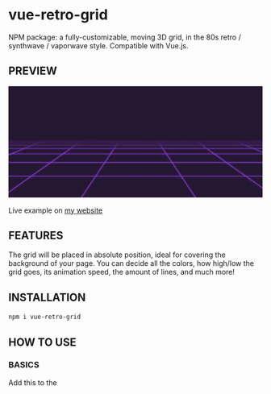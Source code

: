# vue-retro-grid
NPM package: a fully-customizable, moving 3D grid, in the 80s retro / synthwave / vaporwave style.
Compatible with Vue.js.

## PREVIEW

<div align="center">
	<img src="https://github.com/IlanAzoulay/vue-retro-grid/blob/master/preview/retro_preview.gif" alt="Preview GIF">
</div>

Live example on [my website](https://ilan-azoulay.com/)

## FEATURES

The grid will be placed in absolute position, ideal for covering the background of your page.
You can decide all the colors, how high/low the grid goes, its animation speed, the amount of lines, and much more!

## INSTALLATION

```bash
npm i vue-retro-grid
```

## HOW TO USE

### BASICS

Add this to the *<script>* part of your Vue file

```js
import VueRetroGrid from 'vue-retro-grid';

export default {
  components: {
    VueRetroGrid
  }
}
```

And this in the HTML part:

```html
    <vue-retro-grid/>
```

We will discuss the input props for customization just below. All of them are optional.

### CUSTOMIZE WITH INPUT PROPERTIES / PROPS

Here is the full list of props you can customize:

#### --- Animation props

##### 1. updateInterval

Type: `Number`\
Unit: `Milliseconds`\
Default: `20`\
Refresh rate of the animation

##### 2. framesPerLoop

Type: `Number`\
Unit: `Milliseconds`\
Default: `8`\
Loop animation every *framesPerLoop* refreshes of the animation

#### --- Geometry props - Horizontal lines

##### 3. startHeight

Type: `Number`\
Unit: `%`\
Default: `50`\
Y coordinate of the perspective endpoint of the grid

##### 4. amountHorizontals

Type: `Number`\
Default: `15`\
Amount of horizontal lines making up the grid (looped)

##### 5. horizontalFactorInput

Type: `Number`\
Default: `1.6`\
Increase factor in gaps between horizontal lines. Changing this prop changes the perceived perspective of the fake 3D effect.
**Warning: cannot be below 1**

#### --- Geometry props - Vertical lines

##### 6. amountVerticals

Type: `Number`\
Default: `6`\
Amount of vertical lines

##### 7. verticalAngleFactorInput

Type: `Number`\
Default: `1.6`\
Increase factor in Angle gaps between vertical lines. Changing this prop changes the perceived perspective of the fake 3D effect.
**Warning: cannot be below 1**

##### 8. offsetVerticalLinesY

Type: `Number`\
Unit: `%`\
Default: `0.4`\
Making vertical lines slightly lower or higher than startHeight to fit better visually. If your vertical lines do not connectly perfectly with the higher horizontal line, you can increase or decrease this prop to adjust their Y coordinate.

##### 9. offsetVerticalLinesX

Type: `Number`\
Unit: `%`\
Default: `0`\
Offset to make the vertical lines go more to the right or left, for some reason.

#### --- Stylistic props

##### 10. blurredPerspective

Type: `Boolean`\
Default: `false`\
Adding a depth of field blur effect. Can improve the visuals greatly to switch on this prop.

##### 11. gridColor

Type: `String`\
Default: `'blueviolet'`\
Color of the grid lines

##### 12. backgroundColor

Type: `String`\
Default: `'#24162F'`\
Color of the background screen (and foreground blur if turned on)

### Example

Overall, if you want to specify all props, this would be the result when calling the component:

```html
<vue-retro-grid 
    :update-interval="20"
    :frames-per-loop="8"
    :start-height="50"
    :amount-horizontals="15"
    :horizontal-factor-input="1.6"
    :amount-verticals="6"
    :vertical-angle-factor-input="1.6"
    :offset-vertical-lines-y="0.4"
    :offset-vertical-lines-x="1"
    :blurred-perspective="true"
    :grid-color="'blueviolet'"
    :background-color="'#24162F'"
	/>
```

## LICENSE

Copyright 2023 Ilan Azoulay

Permission is hereby granted, free of charge, to any person obtaining a copy of this software and associated documentation files (the "Software"), 
to deal in the Software without restriction, including without limitation the rights to use, copy, modify, merge, publish, distribute, sublicense, 
and/or sell copies of the Software, and to permit persons to whom the Software is furnished to do so, subject to the following conditions:

The above copyright notice and this permission notice shall be included in all copies or substantial portions of the Software.

THE SOFTWARE IS PROVIDED "AS IS", WITHOUT WARRANTY OF ANY KIND, EXPRESS OR IMPLIED, INCLUDING BUT NOT LIMITED TO THE WARRANTIES OF MERCHANTABILITY, 
FITNESS FOR A PARTICULAR PURPOSE AND NONINFRINGEMENT. IN NO EVENT SHALL THE AUTHORS OR COPYRIGHT HOLDERS BE LIABLE FOR ANY CLAIM, DAMAGES OR OTHER LIABILITY, 
WHETHER IN AN ACTION OF CONTRACT, TORT OR OTHERWISE, ARISING FROM, OUT OF OR IN CONNECTION WITH THE SOFTWARE OR THE USE OR OTHER DEALINGS IN THE SOFTWARE.
